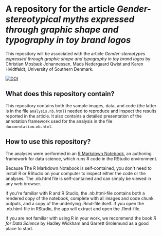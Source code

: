 # A repository for the article *Gender-stereotypical myths expressed through graphic shape and typography in toy brand logos*

This repository will be associated with the article *Gender-stereotypes expressed through graphic shape and typography in toy brand logos* by Christian Mosbæk Johannessen, Mads Nedergaard Qwist and Karen Hvidtfeldt, University of Southern Denmark.

[![DOI](https://zenodo.org/badge/558361207.svg)](https://zenodo.org/badge/latestdoi/558361207)

## What does this repository contain?
This repository contains both the sample images, data, and code (the latter is in the file `analysis.nb.html`) needed to reproduce and inspect the results reported in the article. It also contains a detailed presentation of the annotation framework used for the analysis in the file `documentation.nb.html`.

## How to use this repository?

The analyses were performed in an [R Markdown Notebook](https://rmarkdown.rstudio.com/lesson-10.html), an authoring framework for data science, which runs R code in the RStudio environment.

Because The R Markdown Notebook is self-contained, you don't need to install R or RStudio on your computer to inspect either the code or the analyses. The .nb.html file is self-contained and can simply be viewed in any web browser.

If you're familiar with R and R Studio, the .nb.html-file contains both a rendered copy of the notebook, complete with all images and code chunk outputs, and a copy of the underlying .Rmd-file itself. If you open the .nb.html-file in RStudio, the app will extract and open the .Rmd-file.

If you are not familiar with using R in your work, we recommend the book *R for Data Science* by Hadley Wickham and Garrett Grolemund as a good place to start.